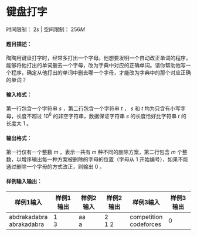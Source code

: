 # 键盘打字

时间限制： $2s$   |   空间限制： $256M$

#### 题目描述：

陶陶用键盘打字时，经常多打出一个字母。他想要发明一个自动改正单词的程序，能够将他打出的单词删去一个字母，改为字典中对应的正确单词。请你帮助他写一个程序，确定从他打出的单词中删去哪一个字母，才能改为字典中的那个对应正确的单词？



#### 输入格式：

第一行包含一个字符串 $s$ ，第二行包含一个字符串 $t$  ， $s$  和  $t$  均为只含有小写字母，长度不超过 $10^6$ 的非空字符串，数据保证字符串 $s$ 的长度恰好比字符串  $t$  的长度大 $1$  。 



#### 输出格式：

第一行仅有一个整数  $m$ ，表示一共有  $m$ 种不同的删除方案，第二行包含 $m$ 个整数，以增序输出每一种方案被删除的字母的位置（字母从 $1$ 开始编号），如果不能通过删除一个字母的方式改正，则输出 $0$ 。



#### 样例输入输出：

| 样例1输入                     | 样例1输出 | 样例2输入 | 样例2输出  | 样例3输入                  | 样例3输出 |
| ----------------------------- | --------- | --------- | ---------- | -------------------------- | --------- |
| abdrakadabra <br/>abrakadabra | 1<br/> 3  | aa <br/>a | 2 <br/>1 2 | competition<br/>codeforces | 0         |
